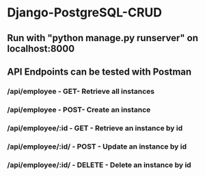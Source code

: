 # Django-PostgreSQL-CRUD
## Run with "python manage.py runserver" on localhost:8000 
## API Endpoints can be tested with Postman 
### /api/employee - GET- Retrieve all instances
### /api/employee - POST- Create an instance
### /api/employee/:id - GET - Retrieve an instance by id
### /api/employee/:id/ - POST - Update an instance by id
### /api/employee/:id/ - DELETE - Delete an instance by id
